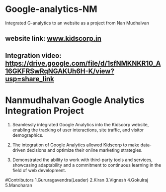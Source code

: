 # Google-analytics-NM
Integrated G-analytics to an website as a project from Nan Mudhalvan
## website link: www.kidscorp.in
## Integration video: https://drive.google.com/file/d/1sfNMKNKR10_A16GKFRSwRqNGAKUh6H-K/view?usp=share_link
# Nanmudhalvan Google Analytics Integration Project

  1. Seamlessly integrated Google Analytics into the Kidscorp website, enabling the tracking of user interactions, site traffic, and visitor demographics.

  2. The integration of Google Analytics allowed Kidscorp to make data-driven decisions and optimize their online marketing strategies.

  3. Demonstrated the ability to work with third-party tools and services, showcasing adaptability and a commitment to continuous learning in the field of web development.


#Contributors
1.Gururagavendra(Leader)
2.Kiran
3.Vignesh
4.Gokulraj
5.Manoharan
